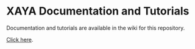 # XAYA Documentation and Tutorials

Documentation and tutorials are available in the wiki for this repository.

[Click here](https://github.com/xaya/xaya_tutorials/wiki).
